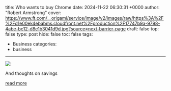 title: Who wants to buy Chrome
date: 2024-11-22 06:30:31 +0000
author: "Robert Armstrong"
cover: https://www.ft.com/__origami/service/image/v2/images/raw/https%3A%2F%2Fd1e00ek4ebabms.cloudfront.net%2Fproduction%2F17747b9a-9798-4abe-bc12-d8e1b3041d9d.jpg?source=next-barrier-page
draft: false
top: false
type: post
hide: false
toc: false
tags:
  - Business
categories:
  - business
---

![](https://www.ft.com/__origami/service/image/v2/images/raw/https%3A%2F%2Fd1e00ek4ebabms.cloudfront.net%2Fproduction%2F17747b9a-9798-4abe-bc12-d8e1b3041d9d.jpg?source=next-barrier-page)

And thoughts on savings

[read more](https://www.ft.com/content/209a43f7-b00f-4e25-9729-1e219d0e3aa8)
